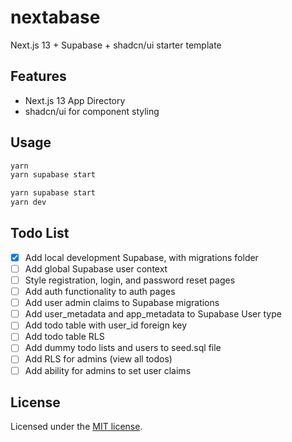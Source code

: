 # nextabase

Next.js 13 + Supabase + shadcn/ui starter template

## Features

- Next.js 13 App Directory
- shadcn/ui for component styling

## Usage

```bash
yarn
yarn supabase start
```

```bash
yarn supabase start
yarn dev
```

## Todo List

- [x] Add local development Supabase, with migrations folder
- [ ] Add global Supabase user context
- [ ] Style registration, login, and password reset pages
- [ ] Add auth functionality to auth pages
- [ ] Add user admin claims to Supabase migrations
- [ ] Add user_metadata and app_metadata to Supabase User type
- [ ] Add todo table with user_id foreign key
- [ ] Add todo table RLS
- [ ] Add dummy todo lists and users to seed.sql file
- [ ] Add RLS for admins (view all todos)
- [ ] Add ability for admins to set user claims

## License

Licensed under the [MIT license](https://github.com/shadcn/ui/blob/main/LICENSE.md).
